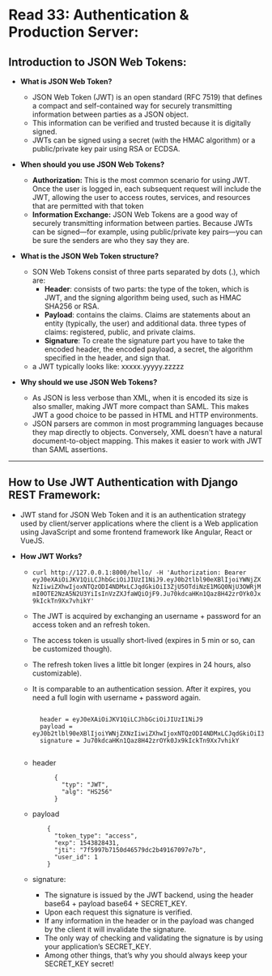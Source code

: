 # Read 33: Authentication & Production Server:

##  Introduction to JSON Web Tokens:

  * **What is JSON Web Token?**
    
    * JSON Web Token (JWT) is an open standard (RFC 7519) that defines a compact and self-contained way for securely transmitting information between parties as a JSON object.
    * This information can be verified and trusted because it is digitally signed.
    * JWTs can be signed using a secret (with the HMAC algorithm) or a public/private key pair using RSA or ECDSA. 
  
  * **When should you use JSON Web Tokens?**
  
    * **Authorization:** This is the most common scenario for using JWT. Once the user is logged in, each subsequent request will include the JWT, allowing the user to access routes, services, and resources that are permitted with that token
    * **Information Exchange:** JSON Web Tokens are a good way of securely transmitting information between parties. Because JWTs can be signed—for example, using public/private key pairs—you can be sure the senders are who they say they are. 
  
  * **What is the JSON Web Token structure?**
    
    * SON Web Tokens consist of three parts separated by dots (.), which are:
        * **Header**: consists of two parts: the type of the token, which is JWT, and the signing algorithm being used, such as HMAC SHA256 or RSA.
        * **Payload**: contains the claims. Claims are statements about an entity (typically, the user) and additional data. three types of claims: registered, public, and private claims.
        * **Signature**: To create the signature part you have to take the encoded header, the encoded payload, a secret, the algorithm specified in the header, and sign that.
    *  a JWT typically looks like: xxxxx.yyyyy.zzzzz
    
  * **Why should we use JSON Web Tokens?**
    
    * As JSON is less verbose than XML, when it is encoded its size is also smaller, making JWT more compact than SAML. This makes JWT a good choice to be passed in HTML and HTTP environments.
    * JSON parsers are common in most programming languages because they map directly to objects. Conversely, XML doesn't have a natural document-to-object mapping. This makes it easier to work with JWT than SAML assertions.

----

## How to Use JWT Authentication with Django REST Framework:
  
  * JWT stand for JSON Web Token and it is an authentication strategy used by client/server applications where the client is a Web application using JavaScript and some frontend framework like Angular, React or VueJS.
  
  * **How JWT Works?**
    
    * `curl http://127.0.0.1:8000/hello/ -H 'Authorization: Bearer eyJ0eXAiOiJKV1QiLCJhbGciOiJIUzI1NiJ9.eyJ0b2tlbl90eXBlIjoiYWNjZXNzIiwiZXhwIjoxNTQzODI4NDMxLCJqdGkiOiI3ZjU5OTdiNzE1MGQ0NjU3OWRjMmI0OTE2NzA5N2U3YiIsInVzZXJfaWQiOjF9.Ju70kdcaHKn1Qaz8H42zrOYk0Jx9kIckTn9Xx7vhikY'`
    * The JWT is acquired by exchanging an username + password for an access token and an refresh token.
    * The access token is usually short-lived (expires in 5 min or so, can be customized though).
    * The refresh token lives a little bit longer (expires in 24 hours, also customizable). 
    * It is comparable to an authentication session. After it expires, you need a full login with username + password again.
    
      ```

        header = eyJ0eXAiOiJKV1QiLCJhbGciOiJIUzI1NiJ9
        payload = eyJ0b2tlbl90eXBlIjoiYWNjZXNzIiwiZXhwIjoxNTQzODI4NDMxLCJqdGkiOiI3ZjU5OTdiNzE1MGQ0NjU3OWRjMmI0OTE2NzA5N2U3YiIsInVzZXJfaWQiOjF9
        signature = Ju70kdcaHKn1Qaz8H42zrOYk0Jx9kIckTn9Xx7vhikY
        
      ```
    * header

                {
                  "typ": "JWT",
                  "alg": "HS256"
                }
                
    * payload

              {
                "token_type": "access",
                "exp": 1543828431,
                "jti": "7f5997b7150d46579dc2b49167097e7b",
                "user_id": 1
              }
              
     * signature: 
        
        * The signature is issued by the JWT backend, using the header base64 + payload base64 + SECRET_KEY.
        * Upon each request this signature is verified.
        * If any information in the header or in the payload was changed by the client it will invalidate the signature.
        * The only way of checking and validating the signature is by using your application’s SECRET_KEY.
        * Among other things, that’s why you should always keep your SECRET_KEY secret!
